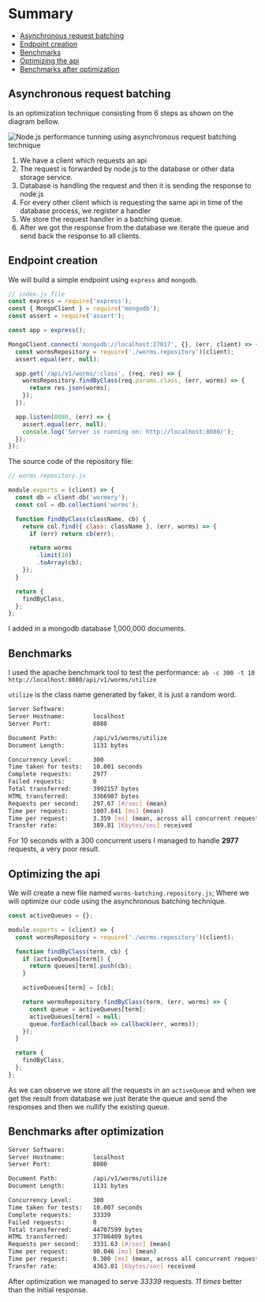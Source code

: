 # Summary

- [Asynchronous request batching](#asyncrhonous-request-batching)
- [Endpoint creation](#endpoint-creation)
- [Benchmarks](#benchmarks)
- [Optimizing the api](#optimizing-the-api)
- [Benchmarks after optimization](#benchmarks-after-optimization)

## Asynchronous request batching

Is an optimization technique consisting from 6 steps as shown on the diagram bellow.

<img class="img-fluid" src="https://s3.eu-central-1.amazonaws.com/alxolr-images-bk328/how-to-serve-10x-more-request-using-asynchronous-request-batching.png" alt="Node.js performance tunning using asynchronous request batching technique"/>

1. We have a client which requests an api
2. The request is forwarded by node.js to the database or other data storage service.
3. Database is handling the request and then it is sending the response to node.js
4. For every other client which is requesting the same api in time of the database process, we register a handler
5. We store the request handler in a batching queue.
6. After we got the response from the database we iterate the queue and send back the response to all clients.

## Endpoint creation

We will build a simple endpoint using `express` and `mongodb`.

```javascript
// index.js file
const express = require('express');
const { MongoClient } = require('mongodb');
const assert = require('assert');

const app = express();

MongoClient.connect('mongodb://localhost:27017', {}, (err, client) => {
  const wormsRepository = require('./worms.repository')(client);
  assert.equal(err, null);

  app.get('/api/v1/worms/:class', (req, res) => {
    wormsRepository.findByClass(req.params.class, (err, worms) => {
      return res.json(worms);
    });
  });

  app.listen(8080, (err) => {
    assert.equal(err, null);
    console.log('Server is running on: http://localhost:8080/');
  });
});
```

The source code of the repository file:

```javascript
// worms.repository.js

module.exports = (client) => {
  const db = client.db('wormery');
  const col = db.collection('worms');

  function findByClass(className, cb) {
    return col.find({ class: className }, (err, worms) => {
      if (err) return cb(err);

      return worms
        .limit(10)
        .toArray(cb);
    });
  }

  return {
    findByClass,
  };
};
```

I added in a mongodb database 1,000,000 documents.

## Benchmarks

I used the apache benchmark tool to test the performance:
`ab -c 300 -t 10 http://localhost:8080/api/v1/worms/utilize`

`utilize` is the class name generated by faker, it is just a random word.

```bash
Server Software:
Server Hostname:        localhost
Server Port:            8080

Document Path:          /api/v1/worms/utilize
Document Length:        1131 bytes

Concurrency Level:      300
Time taken for tests:   10.001 seconds
Complete requests:      2977
Failed requests:        0
Total transferred:      3992157 bytes
HTML transferred:       3366987 bytes
Requests per second:    297.67 [#/sec] (mean)
Time per request:       1007.841 [ms] (mean)
Time per request:       3.359 [ms] (mean, across all concurrent requests)
Transfer rate:          389.81 [Kbytes/sec] received
```

For 10 seconds with a 300 concurrent users I managed to handle __2977__ requests, a very poor result.

## Optimizing the api

We will create a new file named `worms-batching.repository.js`; Where we will optimize our code using the asynchronous batching technique.

```javascript
const activeQueues = {};

module.exports = (client) => {
  const wormsRepository = require('./worms.repository')(client);

  function findByClass(term, cb) {
    if (activeQueues[term]) {
      return queues[term].push(cb);
    }

    activeQueues[term] = [cb];

    return wormsRepository.findByClass(term, (err, worms) => {
      const queue = activeQueues[term];
      activeQueues[term] = null;
      queue.forEach(callback => callback(err, worms));
    });
  }

  return {
    findByClass,
  };
};
```

As we can observe we store all the requests in an `activeQueue` and when we get the result from database we just iterate the queue and send the responses and then we nullify the existing queue.

## Benchmarks after optimization

```bash
Server Software:
Server Hostname:        localhost
Server Port:            8080

Document Path:          /api/v1/worms/utilize
Document Length:        1131 bytes

Concurrency Level:      300
Time taken for tests:   10.007 seconds
Complete requests:      33339
Failed requests:        0
Total transferred:      44707599 bytes
HTML transferred:       37706409 bytes
Requests per second:    3331.63 [#/sec] (mean)
Time per request:       90.046 [ms] (mean)
Time per request:       0.300 [ms] (mean, across all concurrent requests)
Transfer rate:          4363.01 [Kbytes/sec] received
```

After optimization we managed to serve _33339_ requests. _11 times_ better than the initial response.

